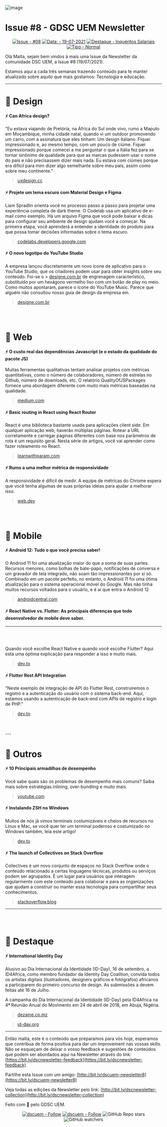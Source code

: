 ![image](https://user-images.githubusercontent.com/50568515/130374540-d7ead69e-c9b9-4d8e-9b34-d3f4c784a6fa.png)

# **Issue #8 - GDSC UEM Newsletter**

<span align="center">

[![Issue - #08](https://img.shields.io/badge/Issue-%2307-2ea44f)](https://https://github.com/DSC-Eduardo-Mondlane-University/newsletter/tree/main/2021/)
[![Data: - 19-07-2021](https://img.shields.io/badge/Data%3A-28--06--2021-brightgreen)](https://https://github.com/DSC-Eduardo-Mondlane-University/newsletter/tree/main/2021/)
[![Destaque - Inquéritos Salariais](https://img.shields.io/badge/Destaque-International%20Identity%20Day-yellow)](https://https://github.com/DSC-Eduardo-Mondlane-University/newsletter/tree/main/2021/) [![Tipo  - Normal](https://img.shields.io/badge/Tipo_-Normal-blue)](https://https://github.com/DSC-Eduardo-Mondlane-University/newsletter/tree/main/2021/)

</span>

Olá Malta, sejam bem vindos à mais uma Issue da Newsletter da comunidade DSC UEM, a Issue #8 (19/07/2021).

Estamos aqui a cada três semanas trazendo conteúdo para te manter atualizado sobre aquilo que mais gostamos: Tecnologia e educação.

---

# 🎯 **Design**

#### **⚡ Can Africa design?**

"Eu estava viajando de Pretória, na África do Sul onde vivo, rumo a Maputo em Moçambique, minha cidade natal, quando vi um outdoor promovendo um carro, com a assinatura que eles tinham: Um design italiano. Fiquei impressionado e, ao mesmo tempo, com um pouco de ciúme. Fiquei impressionado porque comecei a me perguntar o que a Itália fez para se tornar sinônimo de qualidade para que as marcas pudessem usar o nome do país e não precisassem dizer mais nada. Eu estava com ciúmes porque era difícil para mim dizer algo semelhante sobre meu país, assim como sobre meu continente."

> [uxdesign.cc](https://uxdesign.cc/can-africa-design-51003524aa95?source=user_profile---------1----------------------------)

#### **⚡ Projete um tema escuro com Material Design e Figma**

Liam Spradlin orienta você no processo passo a passo para projetar uma experiência completa de dark theme. O Codelab usa um aplicativo de e-mail como exemplo. Há um arquivo Figma que você pode baixar e dicas para configurar seu ambiente de design ajudam você a começar. Na primeira etapa, você aprenderá a entender a identidade do produto para que possa tomar decisões informadas sobre o tema escuro.

> [codelabs.developers.google.com](https://codelabs.developers.google.com/codelabs/design-material-darktheme/#0)

#### **⚡ O novo logotipo do YouTube Studio**

A empresa lançou discretamente um novo ícone de aplicativo para o YouTube Studio, que os criadores podem usar para obter insights sobre seu conteúdo. Foi-se o > [designe.com.br](https://designe.com.br/o-que-e-design-qual-a-diferenca-de-design-e-designer/) de engrenagem característico, substituído por um hexágono vermelho liso com um botão de play no meio. Como muitos apontaram, parece o ícone do YouTube Music. Parece que alguém não consultou nosso guia de design da empresa ein.

> [designe.com.br](https://designe.com.br/novo-logotipo-do-youtube-studio/)

<br>
<br>

# 🎯 **Web**

#### **⚡ O custo real das dependências Javascript (e o estado da qualidade do pacote JS)**

Muitas ferramentas qualitativas tentam analisar projetos com métricas quantitativas, como o número de colaboradores, número de estrelas no Github, número de downloads, etc. O relatório QualityOfJSPackages fornece uma abordagem diferente com muito mais métricas baseadas na qualidade.

> [medium.com](https://medium.com/voodoo-engineering/the-real-cost-of-javascript-dependencies-and-the-state-of-js-package-quality-a8dacd74c0e)

#### **⚡ Basic routing in React using React Router**

React é uma biblioteca bastante usada para aplicações client side. Em qualquer aplicação web, haverão múltiplas páginas. Rotear a URL corretamente e carregar páginas diferentes com base nos parâmetros de rota é um requisito geral. Nesta série de artigos, você vai aprender como fazer roteamento no React.

> [learnwithparam.com](https://learnwithparam.com/blog/basic-routing-in-react-router/)

#### **⚡ Rumo a uma melhor métrica de responsividade**

A responsividade é difícil de medir. A equipe de métricas do Chrome espera que você tenha algumas de suas próprias ideias para ajudar a melhorar isso.

> [web.dev](https://web.dev/better-responsiveness-metric/)

<br>
<br>

# 🎯 **Mobile**

#### **⚡ Android 12: Tudo o que você precisa saber!**

O Android 11 foi uma atualização maior do que a soma de suas partes. Recursos menores, como bolhas de bate-papo, notificações de conversa e um gravador de tela integrado, não soam tão impressionantes por si só. Combinado em um pacote perfeito, no entanto, o Android 11 foi uma ótima atualização para o sistema operacional móvel do Google. Mas não tinha muitos recursos voltados para o usuário, e é aí que entra o Android 12

> [androidcentral.com](https://www.androidcentral.com/android-12)

#### **⚡ React Native vs. Flutter: As principais diferenças que todo desenvolvedor de mobile deve saber.**

---
<br>
<br>

Quando você escolhe React Native e quando você escolhe Flutter? Aqui está uma óptima explicação para responder a isso e muito mais.

> [dev.to](https://dev.to/flatlogic/react-native-vs-flutter-the-key-differences-every-mobile-app-developer-should-know-in-2021-guide-for-beginners-43o3)

#### **⚡ Flutter Rest API Integration**

"Neste exemplo de integração de API do Flutter Rest, construiremos o registro e a autenticação do usuário com o sistema back-end. Aqui, estamos usando a autenticação de back-end com APIs de registro e login de PHP."

> [dev.to](https://dev.to/rrtutors/flutter-rest-api-integration-49d)

<br>
<br>
---

# 🎯 **Outros**

#### **⚡ 10 Principais armadilhas de desempenho**

Você sabe quais são os problemas de desempenho mais comuns? Saiba mais sobre estratégias inlining, over-bundling e muito mais.

> [youtube.com](https://www.youtube.com/watch?v=Lh9q3h2khlc&list=PLNYkxOF6rcIAKIQFsNbV0JDws_G_bnNo9&index=4)

#### **⚡ Instalando ZSH no Windows**

Muitos de nós já vimos terminais costumizáveis e cheios de recursos no Linux e Mac, se você quer ter um terminal poderoso e costumizado no Windows também, leia este artigo!

> [dev.to](https://dev.to/zinox9/installing-zsh-on-windows-37em)

#### **⚡ The launch of Collectives on Stack Overflow**

Collectives é um novo conjunto de espaços no Stack Overflow onde o conteúdo relacionado a certas linguagens técnicas, produtos ou serviços podem ser agrupados. É um lugar para usuários que interagem regularmente com este conteúdo para colaborar e para as organizações que ajudam a construir ou manter essa tecnologia para compartilhar seus conhecimentos.

> [stackoverflow.blog](https://stackoverflow.blog/2021/06/23/collectives-stack-overflow/)

---
<br>
<br>

# 🎯 **Destaque**

#### **⚡ International Identity Day**

Alusivo ao Dia Internacional da Identidade (ID-Day), 16 de setembro, a ID4Africa, como membro fundador da Identity Day Coalition, convida todos os artistas digitais (ilustradores, designers gráficos e fotógrafos) africanos a participarem do primeiro concurso de design. As submissões a devem feitas até 16 de Julho.

A campanha do Dia Internacional da Identidade (ID-Day) pela ID4Africa na 4ª Reunião Anual do Movimento em 24 de abril de 2018, em Abuja, Nigéria.

> [dezaine.co.mz](https://www.dezaine.co.mz/inicio/alusivo-ao-id-day-a-id4africa-vai-premiar-um-artista-digital-com-us-3000)

> [id-day.org](https://www.id-day.org/)

---

Então malta, este é o conteúdo que preparamos para vós hoje, esperamos que contribua de forma positiva para dar um improvement nas vossas skills. Não se esqueçam de deixar o vosso feedback e sugestões de conteúdos que podem ser abordados aqui na Newsletter através do link: [https://bit.ly/dscnewsletter-feedback](https://bit.ly/dscnewsletter-feedback)

Partilhe esta Issue com um amigo: [http://bit.ly/dscuem-newsletter8](https://bit.ly/dscuem-newsletter8)

Veja todas as edições da Newsletter pelo link: [http://bit.ly/dscnewsletter-collection](http://bit.ly/dscnewsletter-collection)

Feito com 💙 pelo GDSC UEM.
<p align="center">
  <a href="https://twitter.com/dscuem"><img src="https://img.shields.io/badge/dscuem-Follow-1DA1F2?logo=Twitter" alt="dscuem - Follow"></a>
  <a href="https://instagram.com/dscuem"><img src="https://img.shields.io/badge/dscuem-Follow-E4405F?logo=Instagram" alt="dscuem - Follow"></a>
  <img alt="GitHub Repo stars" src="https://img.shields.io/github/stars/DSC-Eduardo-Mondlane-University/newsletter?style=social">
  <img alt="GitHub watchers" src="https://img.shields.io/github/watchers/DSC-Eduardo-Mondlane-University/newsletter?style=social">

</p>

